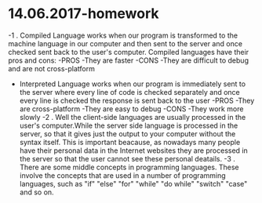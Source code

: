 # 14.06.2017-homework
 -1 . Compiled Language works when our program is transformed to the machine language in our computer and then sent to the server and once checked sent back to the user's computer. Compiled languages have their pros and cons:
     -PROS
       -They are faster 
     -CONS
       -They are difficult to debug and are not cross-platform
 -   Interpreted Language  works when our program is immediately sent to the server where every line of code is checked separately and once every line is checked the response is sent back to the user
     -PROS
       -They are cross-platform
       -They are easy to debug
     -CONS
       -They work more slowly
  -2 . Well the client-side languages are usually processed in the user's computer.While the server side language is processed in the server, so that it gives just the output to your computer without the syntax itself. This is important beacause, as nowadays many people have their personal data in the Internet websites they are processed in the server so that the user cannot see these personal deatails.
  -3 . There are some middle concepts in programming languages. These involve the concepts that are used in a number of programming languages, such as "if" "else" "for" "while" "do while" "switch" "case" and so on.
